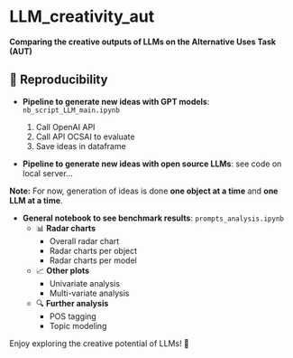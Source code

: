 # LLM_creativity_aut
**Comparing the creative outputs of LLMs on the Alternative Uses Task (AUT)**

## 🔁 Reproducibility

- **Pipeline to generate new ideas with GPT models**: `nb_script_LLM_main.ipynb`
  1. Call OpenAI API
  2. Call API OCSAI to evaluate
  3. Save ideas in dataframe

- **Pipeline to generate new ideas with open source LLMs**: see code on local server...

**Note:** For now, generation of ideas is done **one object at a time** and **one LLM at a time**.

- **General notebook to see benchmark results**: `prompts_analysis.ipynb`
  - 📊 **Radar charts**
    - Overall radar chart
    - Radar charts per object
    - Radar charts per model
  - 📈 **Other plots**
    - Univariate analysis
    - Multi-variate analysis
  - 🔍 **Further analysis**
    - POS tagging
    - Topic modeling

Enjoy exploring the creative potential of LLMs! 🚀
